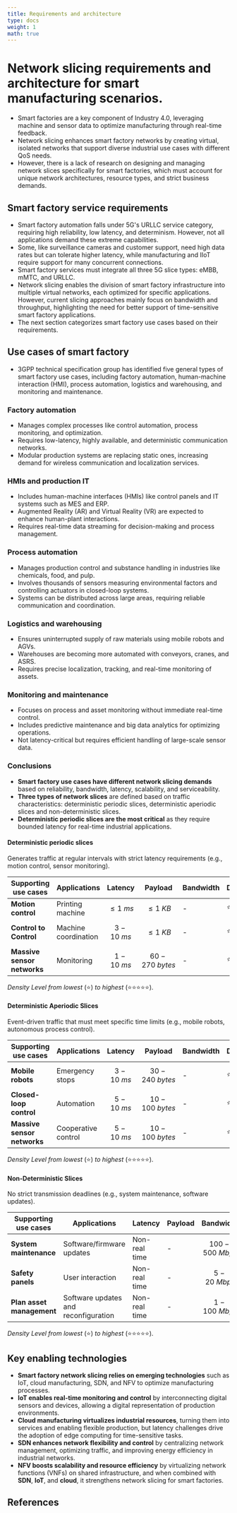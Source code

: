```yaml
---
title: Requirements and architecture
type: docs
weight: 1
math: true
---
```


# Network slicing requirements and architecture for smart manufacturing scenarios.

- Smart factories are a key component of Industry 4.0, leveraging machine and sensor data to optimize manufacturing through real-time feedback.
- Network slicing enhances smart factory networks by creating virtual, isolated networks that support diverse industrial use cases with different QoS needs.
- However, there is a lack of research on designing and managing network slices specifically for smart factories, which must account for unique network architectures, resource types, and strict business demands.

## Smart factory service requirements

- Smart factory automation falls under 5G's URLLC service category, requiring high reliability, low latency, and determinism. However, not all applications demand these extreme capabilities.
- Some, like surveillance cameras and customer support, need high data rates but can tolerate higher latency, while manufacturing and IIoT require support for many concurrent connections.
- Smart factory services must integrate all three 5G slice types: eMBB, mMTC, and URLLC.
- Network slicing enables the division of smart factory infrastructure into multiple virtual networks, each optimized for specific applications. However, current slicing approaches mainly focus on bandwidth and throughput, highlighting the need for better support of time-sensitive smart factory applications.
- The next section categorizes smart factory use cases based on their requirements.

## Use cases of smart factory

- 3GPP technical specification group has identified five general types of smart factory use cases, including factory automation, human-machine interaction (HMI), process automation, logistics and warehousing, and monitoring and maintenance.

### Factory automation

- Manages complex processes like control automation, process monitoring, and optimization.
- Requires low-latency, highly available, and deterministic communication networks.
- Modular production systems are replacing static ones, increasing demand for wireless communication and localization services.

### HMIs and production IT

- Includes human-machine interfaces (HMIs) like control panels and IT systems such as MES and ERP.
- Augmented Reality (AR) and Virtual Reality (VR) are expected to enhance human-plant interactions.
- Requires real-time data streaming for decision-making and process management.

### Process automation

- Manages production control and substance handling in industries like chemicals, food, and pulp.
- Involves thousands of sensors measuring environmental factors and controlling actuators in closed-loop systems.
- Systems can be distributed across large areas, requiring reliable communication and coordination.

### Logistics and warehousing

- Ensures uninterrupted supply of raw materials using mobile robots and AGVs.
- Warehouses are becoming more automated with conveyors, cranes, and ASRS.
- Requires precise localization, tracking, and real-time monitoring of assets.

### Monitoring and maintenance

- Focuses on process and asset monitoring without immediate real-time control.
- Includes predictive maintenance and big data analytics for optimizing operations.
- Not latency-critical but requires efficient handling of large-scale sensor data.

### Conclusions

- **Smart factory use cases have different network slicing demands** based on reliability, bandwidth, latency, scalability, and serviceability.
- **Three types of network slices** are defined based on traffic characteristics: deterministic periodic slices, deterministic aperiodic slices and non-deterministic slices.
- **Deterministic periodic slices are the most critical** as they require bounded latency for real-time industrial applications.

#### Deterministic periodic slices

Generates traffic at regular intervals with strict latency requirements (e.g., motion control, sensor monitoring).

| Supporting use cases        | Applications         | Latency         | Payload              | Bandwidth | Density    |
| --------------------------- | -------------------- | --------------- | -------------------- | --------- | ---------- |
| **Motion control**          | Printing machine     | $$\leq 1 \ ms$$ | $$\leq 1 \ KB$$      | -         | ⭐⭐⭐     |
| **Control to Control**      | Machine coordination | $$3 - 10 \ ms$$ | $$\leq 1 \ KB$$      | -         | ⭐⭐       |
| **Massive sensor networks** | Monitoring           | $$1 - 10 \ ms$$ | $$60 - 270 \ bytes$$ | -         | ⭐⭐⭐⭐⭐ |

_Density Level from lowest_ (⭐) _to highest_ (⭐⭐⭐⭐⭐).

#### Deterministic Aperiodic Slices

Event-driven traffic that must meet specific time limits (e.g., mobile robots, autonomous process control).

| Supporting use cases        | Applications        | Latency         | Payload              | Bandwidth | Density  |
| --------------------------- | ------------------- | --------------- | -------------------- | --------- | -------- |
| **Mobile robots**           | Emergency stops     | $$3 - 10 \ ms$$ | $$30-240 \ bytes$$   | -         | ⭐⭐     |
| **Closed-loop control**     | Automation          | $$5 - 10 \ ms$$ | $$10-100 \ bytes$$   | -         | ⭐⭐⭐⭐ |
| **Massive sensor networks** | Cooperative control | $$5 - 10 \ ms$$ | $$10 - 100 \ bytes$$ | -         | ⭐⭐⭐   |

_Density Level from lowest_ (⭐) _to highest_ (⭐⭐⭐⭐⭐).

#### Non-Deterministic Slices

No strict transmission deadlines (e.g., system maintenance, software updates).

| Supporting use cases      | Applications                         | Latency       | Payload | Bandwidth          | Density    |
| ------------------------- | ------------------------------------ | ------------- | ------- | ------------------ | ---------- |
| **System maintenance**    | Software/firmware updates            | Non-real time | -       | $$100-500 \ Mbps$$ | ⭐⭐⭐⭐   |
| **Safety panels**         | User interaction                     | Non-real time | -       | $$5-20 \ Mbps$$    | ⭐         |
| **Plan asset management** | Software updates and reconfiguration | Non-real time | -       | $$1-100 \ Mbps$$   | ⭐⭐⭐⭐⭐ |

_Density Level from lowest_ (⭐) _to highest_ (⭐⭐⭐⭐⭐).

## Key enabling technologies

- **Smart factory network slicing relies on emerging technologies** such as IoT, cloud manufacturing, SDN, and NFV to optimize manufacturing processes.
- **IoT enables real-time monitoring and control** by interconnecting digital sensors and devices, allowing a digital representation of production environments.
- **Cloud manufacturing virtualizes industrial resources**, turning them into services and enabling flexible production, but latency challenges drive the adoption of edge computing for time-sensitive tasks.
- **SDN enhances network flexibility and control** by centralizing network management, optimizing traffic, and improving energy efficiency in industrial networks.
- **NFV boosts scalability and resource efficiency** by virtualizing network functions (VNFs) on shared infrastructure, and when combined with **SDN**, **IoT**, and **cloud**, it strengthens network slicing for smart factories.

## References

[^1]: 5G ACIA, 5G Alliance for Connected Industries and Automation, [Link](https://5g-acia.org/)
